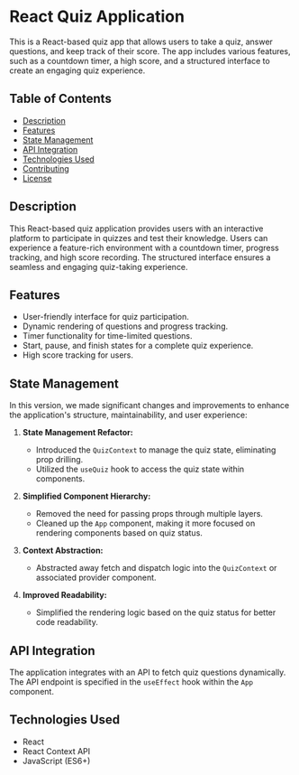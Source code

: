 # React Quiz Application

This is a React-based quiz app that allows users to take a quiz, answer questions, and keep track of their score.
The app includes various features, such as a countdown timer, a high score, and a structured interface to create an engaging quiz experience.

## Table of Contents

- [Description](#description)
- [Features](#features)
- [State Management](#state-management)
- [API Integration](#api-integration)
- [Technologies Used](#technologies-used)
- [Contributing](#contributing)
- [License](#license)

## Description

This React-based quiz application provides users with an interactive platform to participate in quizzes and test their knowledge.
Users can experience a feature-rich environment with a countdown timer, progress tracking, and high score recording.
The structured interface ensures a seamless and engaging quiz-taking experience.

## Features

- User-friendly interface for quiz participation.
- Dynamic rendering of questions and progress tracking.
- Timer functionality for time-limited questions.
- Start, pause, and finish states for a complete quiz experience.
- High score tracking for users.

## State Management

In this version, we made significant changes and improvements to enhance the application's structure, maintainability, and user experience:

1. **State Management Refactor:**

   - Introduced the `QuizContext` to manage the quiz state, eliminating prop drilling.
   - Utilized the `useQuiz` hook to access the quiz state within components.

2. **Simplified Component Hierarchy:**

   - Removed the need for passing props through multiple layers.
   - Cleaned up the `App` component, making it more focused on rendering components based on quiz status.

3. **Context Abstraction:**

   - Abstracted away fetch and dispatch logic into the `QuizContext` or associated provider component.

4. **Improved Readability:**
   - Simplified the rendering logic based on the quiz status for better code readability.

## API Integration

The application integrates with an API to fetch quiz questions dynamically. The API endpoint is specified in the `useEffect` hook within the `App` component.

## Technologies Used

- React
- React Context API
- JavaScript (ES6+)
